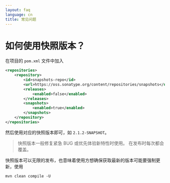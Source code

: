 ```yaml
---
layout: faq
language: cn
title: 常见问题
---
```


# 如何使用快照版本？

在项目的 `pom.xml` 文件中加入

```xml
<repositories>
    <repository>
        <id>snapshots-repo</id>
        <url>https://oss.sonatype.org/content/repositories/snapshots</url>
        <releases>
            <enabled>false</enabled>
        </releases>
        <snapshots>
            <enabled>true</enabled>
        </snapshots>
    </repository>
</repositories>
```

然后使用对应的快照版本即可，如 `2.1.2-SNAPSHOT`。

> 快照版本一般修复紧急 BUG 或优先体验新特性时使用。
> 在发布时每次都会覆盖。

快照版本可以无限的发布，也意味着使用方想确保获取最新的版本可能要强制更新，使用 

```shell
mvn clean compile -U
```

